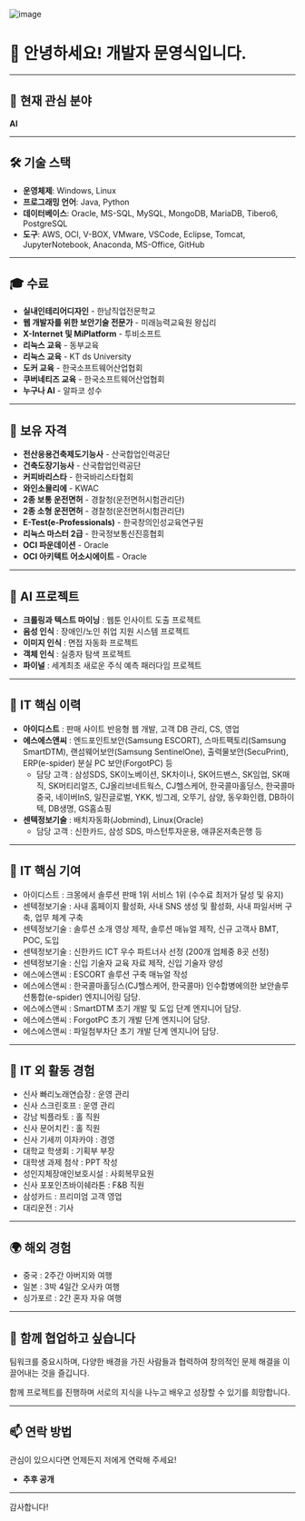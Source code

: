 ![image](https://github.com/user-attachments/assets/81e60655-96a8-455b-864f-fc12dd15d15d) 
# 👋 안녕하세요! 개발자 문영식입니다.

---

## 🌱 현재 관심 분야
**AI**

---

## 🛠️ 기술 스택
- **운영체제**: Windows, Linux
- **프로그래밍 언어**: Java, Python
- **데이터베이스**: Oracle, MS-SQL, MySQL, MongoDB, MariaDB, Tibero6, PostgreSQL
- **도구**: AWS, OCI, V-BOX, VMware, VSCode, Eclipse, Tomcat, JupyterNotebook, Anaconda, MS-Office, GitHub
---

## 🎓 수료
- **실내인테리어디자인** - 한남직업전문학교
- **웹 개발자를 위한 보안기술 전문가** - 미래능력교육원 왕십리
- **X-Internet 및 MiPlatform** - 투비소프트
- **리눅스 교육** - 동부교육
- **리눅스 교육** - KT ds University
- **도커 교육** - 한국소프트웨어산업협회
- **쿠버네티즈 교육** - 한국소프트웨어산업협회
- **누구나 AI** - 알파코 성수

---

## 📜 보유 자격
- **전산응용건축제도기능사** - 산국합업인력공단
- **건축도장기능사** - 산국합업인력공단
- **커피바리스타** - 한국바리스타협회
- **와인소믈리에** - KWAC
- **2종 보통 운전면허** - 경찰청(운전면허시험관리단)
- **2종 소형 운전면허** - 경찰청(운전면허시험관리단)
- **E-Test(e-Professionals)** - 한국창의인성교육연구원
- **리눅스 마스터 2급** - 한국정보통신진흥협회
- **OCI 파운데이션** - Oracle
- **OCI 아키텍트 어소시에이트** - Oracle

---

## 📂 AI 프로젝트
- **크롤링과 텍스트 마이닝** : 웹툰 인사이트 도출 프로젝트
- **음성 인식** : 장애인/노인 취업 지원 시스템 프로젝트
- **이미지 인식** : 면접 자동화 프로젝트
- **객체 인식** : 실종자 탐색 프로젝트
- **파이널** : 세계최초 새로운 주식 예측 패러다임 프로젝트

---

## 👀 IT 핵심 이력
- **아이디스트** : 판매 사이트 반응형 웹 개발, 고객 DB 관리, CS, 영업
- **에스에스앤씨** : 엔드포인트보안(Samsung ESCORT), 스마트팩토리(Samsung SmartDTM), 랜섬웨어보안(Samsung SentinelOne), 출력물보안(SecuPrint), ERP(e-spider) 분실 PC 보안(ForgotPC) 등
   - 담당 고객 : 삼성SDS, SK이노베이션, SK차이나, SK어드밴스, SK임업, SK매직, SK머티리얼즈, CJ올리브네트웍스, CJ헬스케어, 한국콜마홀딩스, 한국콜마중국, 네이버InS, 일진글로벌, YKK, 빙그레, 오뚜기, 삼양, 동우화인캠, DB하이텍, DB생명, GS홈쇼핑
- **센텍정보기술** : 배치자동화(Jobmind), Linux(Oracle)
   - 담당 고객 : 신한카드, 삼성 SDS, 마스턴투자운용, 애큐온저축은행 등

---

## 🌟 IT 핵심 기여
- 아이디스트 : 크몽에서 솔루션 판매 1위 서비스 1위 (수수료 최저가 달성 및 유지)
- 센텍정보기술 : 사내 홈페이지 활성화, 사내 SNS 생성 및 활성화, 사내 파일서버 구축, 업무 체계 구축
- 센텍정보기술 : 솔루션 소개 영상 제작, 솔루션 매뉴얼 제작, 신규 고객사 BMT, POC, 도입
- 센텍정보기술 : 신한카드 ICT 우수 파트너사 선정 (200개 업체중 8곳 선정)
- 센텍정보기술 : 신입 기술자 교육 자료 제작, 신입 기술자 양성
- 에스에스앤씨 : ESCORT 솔루션 구축 매뉴얼 작성
- 에스에스앤씨 : 한국콜마홀딩스(CJ헬스케어, 한국콜마) 인수합병에의한 보안솔루션통합(e-spider) 엔지니어링 담당.
- 에스에스앤씨 : SmartDTM 초기 개발 및 도입 단계 엔지니어 담당.
- 에스에스앤씨 : ForgotPC 초기 개발 단계 엔지니어 담당.
- 에스에스앤씨 : 파일첨부차단 초기 개발 단계 엔지니어 담당.

---

## 🤝 IT 외 활동 경험
- 신사 빠리노래연습장 : 운영 관리
- 신사 스크린호프 : 운영 관리
- 강남 빅플라토 : 홀 직원
- 신사 문어치킨 : 홀 직원
- 신사 기세끼 이자카야 : 경영
- 대학교 학생회 : 기획부 부장
- 대학생 과제 첨삭 : PPT 작성
- 성인지체장애인보호시설 : 사회복무요원
- 신사 포포인츠바이쉐라톤 : F&B 직원
- 삼성카드 : 프리미엄 고객 영업
- 대리운전 : 기사

---

## 🌍 해외 경험
- 중국 : 2주간 아버지와 여행
- 일본 : 3박 4일간 오사카 여행
- 싱가포르 : 2간 혼자 자유 여행

---

## 💞️ 함께 협업하고 싶습니다
팀워크를 중요시하며, 다양한 배경을 가진 사람들과 협력하여 창의적인 문제 해결을 이끌어내는 것을 즐깁니다. 

함께 프로젝트를 진행하며 서로의 지식을 나누고 배우고 성장할 수 있기를 희망합니다.

---

## 📫 연락 방법
관심이 있으시다면 언제든지 저에게 연락해 주세요!
- **추후 공개**

---

감사합니다!
